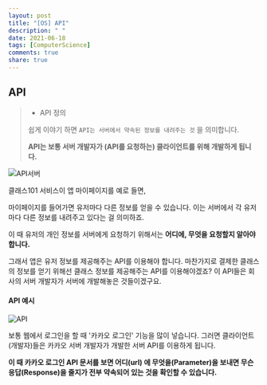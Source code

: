 ```yaml
---
layout: post
title: "[OS] API"
description: " "
date: 2021-06-18
tags: [ComputerScience]
comments: true
share: true
---
```


## API

> - API 정의
>
> 쉽게  이야기 하면 `API는 서버에서 약속된 정보를 내려주는 것` 을 의미합니다.
>
> **API는 보통 서버 개발자가 (API를 요청하는) 클라이언트를 위해 개발하게 됩니다.**



![API서버](https://www.grabbing.me/image/https%3A%2F%2Fs3-us-west-2.amazonaws.com%2Fsecure.notion-static.com%2Fce356783-40c1-4120-a9d2-f9bb024f6379%2FUntitled.png?table=block&id=be9b4b3d-f14b-4aee-b389-ccfc04f3c860&width=1780&cache=v2)



클래스101 서비스이 앱 마이페이지를 예로 들면,

마이페이지를 들어가면 유저마다 다른 정보를 얻을 수 있습니다. 이는 서버에서 각 유저마다 다른 정보를 내려주고 있다는 걸 의미하죠.

이 때 유저의 개인 정보를 서버에게 요청하기 위해서는 **어디에, 무엇을 요청할지 알아야 합니다.**

그래서 앱은 유저 정보를 제공해주는 API를 이용해야 합니다. 마찬가지로 결제한 클래스의 정보를 얻기 위해선 클래스 정보를 제공해주는 API를 이용해야겠죠? 이 API들은 회사의 서버 개발자가 서버에 개발해놓은 것들이겠구요.



#### API 예시

![API](https://www.grabbing.me/image/https%3A%2F%2Fs3-us-west-2.amazonaws.com%2Fsecure.notion-static.com%2F641e3651-b4c8-40e1-8a9f-4ab32c48452b%2FUntitled.png?table=block&id=21455e24-30ef-4462-859e-01bf0517f789&width=1440&cache=v2)

<!-- 카카오 로그인 API 예시 -->

보통 웹에서 로그인을 할 때 '카카오 로그인' 기능을 많이 넣습니다. 그러면 클라이언트(개발자)들은 카카오 서버 개발자가 개발한 서버 API를 이용하게 됩니다.

**이 때 카카오 로그인 API 문서를 보면 어디(url) 에 무엇을(Parameter)을 보내면 무슨 응답(Response)을 줄지가 전부 약속되어 있는 것을 확인할 수 있습니다.**

